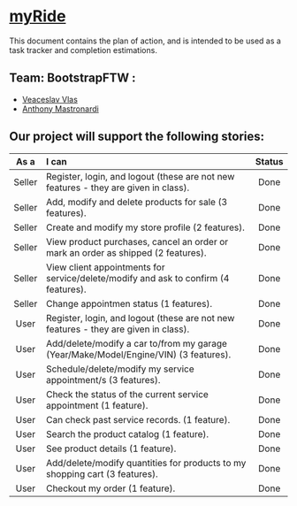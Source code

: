 # [myRide](/htdocs)


This document contains the plan of action, and is intended to be used as a task tracker and completion estimations.

## Team: BootstrapFTW :
- [Veaceslav Vlas](https://github.com/vlasslavic)
- [Anthony Mastronardi](https://github.com/antho-mastro)


## Our project will support the following stories:

| **As a** | **I can**                                                                                      |**Status** |
|:--------:|:-----------------------------------------------------------------------------------------------|:---------:|
|  Seller  | Register, login, and logout (these are not new features - they are given in class).            | Done      |
|  Seller  | Add, modify and delete products for sale (3 features).                                         | Done      |
|  Seller  | Create and modify my store profile (2 features).                                               | Done      |
|  Seller  | View product purchases, cancel an order or mark an order as shipped (2 features).              | Done      |
|  Seller  | View client appointments for service/delete/modify and ask to confirm (4 features).            | Done      |
|  Seller  | Change appointmen status (1 features).                                                         | Done      |
|  User    | Register, login, and logout (these are not new features - they are given in class).            | Done      |
|  User    | Add/delete/modify a car to/from my garage (Year/Make/Model/Engine/VIN) (3 features).           | Done      |
|  User    | Schedule/delete/modify my service appointment/s (3 features).                                  | Done      |
|  User    | Check the status of the current service appointment (1 feature).                               | Done      |
|  User    | Can check past service records. (1 feature).                                                   | Done      |
|  User    | Search the product catalog (1 feature).                                                        | Done      |
|  User    | See product details (1 feature).                                                               | Done      |
|  User    | Add/delete/modify quantities for products to my shopping cart (3 features).                    | Done      |
|  User    | Checkout my order (1 feature).                                                                 | Done      |


